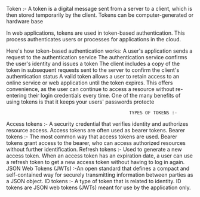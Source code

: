
Token :- A token is a digital message sent from a server to a client, which is then stored temporarily by the client. Tokens can be computer-generated or hardware base


In web applications, tokens are used in token-based authentication. This process authenticates users or processes for applications in the cloud. 

Here's how token-based authentication works:
A user's application sends a request to the authentication service
The authentication service confirms the user's identity and issues a token
The client includes a copy of the token in subsequent requests sent to the server to confirm the client's authentication status 
A valid token allows a user to retain access to an online service or web application until the token expires. This offers convenience, as the user can continue to access a resource without re-entering their login credentials every time. 
One of the many benefits of using tokens is that it keeps your users' passwords protecte

                                                  TYPES OF TOKENS :- 

Access tokens :- A security credential that verifies identity and authorizes resource access. Access tokens are often used as bearer tokens.
Bearer tokens :- The most common way that access tokens are used. Bearer tokens grant access to the bearer, who can access authorized resources without further identification.
Refresh tokens :- Used to generate a new access token. When an access token has an expiration date, a user can use a refresh token to get a new access token without having to log in again.
JSON Web Tokens (JWTs) :-An open standard that defines a compact and self-contained way for securely transmitting information between parties as a JSON object.
ID tokens :- A type of token that is related to identity. ID tokens are JSON web tokens (JWTs) meant for use by the application only. 


